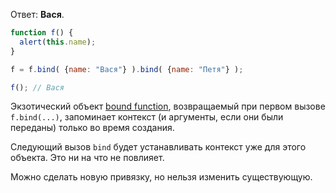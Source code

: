 Ответ: **Вася**.

```js run no-beautify
function f() {
  alert(this.name);
}

f = f.bind( {name: "Вася"} ).bind( {name: "Петя"} );

f(); // Вася
```

Экзотический объект [bound function](https://tc39.github.io/ecma262/#sec-bound-function-exotic-objects), возвращаемый при первом вызове `f.bind(...)`, запоминает контекст (и аргументы, если они были переданы) только во время создания.

Следующий вызов `bind` будет устанавливать контекст уже для этого объекта. Это ни на что не повлияет.

Можно сделать новую привязку, но нельзя изменить существующую.
